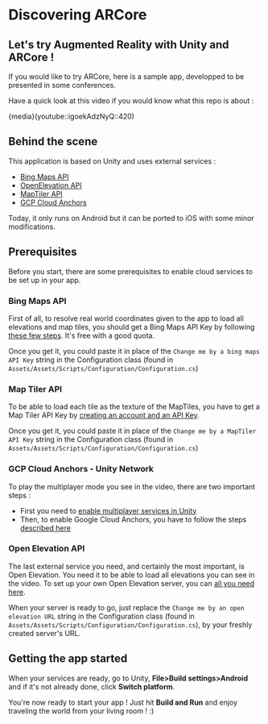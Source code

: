 # Discovering ARCore

## Let's try Augmented Reality with Unity and ARCore !

If you would like to try ARCore, here is a sample app, developped to be presented in some conferences. 

Have a quick look at this video if you would know what this repo is about :

{media}(youtube::igoekAdzNyQ::420)

## Behind the scene

This application is based on Unity and uses external services :

* [Bing Maps API](https://www.bingmapsportal.com)
* [OpenElevation API](https://github.com/JeremyVoisin/open-elevation)
* [MapTiler API](https://www.maptiler.com)
* [GCP Cloud Anchors](https://console.cloud.google.com/apis/library/arcorecloudanchor.googleapis.com)

Today, it only runs on Android but it can be ported to iOS with some minor modifications. 

## Prerequisites

Before you start, there are some prerequisites to enable cloud services to be set up in your app.

### Bing Maps API

First of all, to resolve real world coordinates given to the app to load all elevations and map tiles, you should get a Bing Maps API Key by following [these few steps](https://docs.microsoft.com/en-us/bingmaps/getting-started/bing-maps-dev-center-help/getting-a-bing-maps-key). It's free with a good quota.

Once you get it, you could paste it in place of the `Change me by a bing maps API Key` string in the Configuration class (found in `Assets/Assets/Scripts/Configuration/Configuration.cs`)

### Map Tiler API

To be able to load each tile as the texture of the MapTiles, you have to get a Map Tiler API Key by [creating an account and an API Key](https://www.maptiler.com/cloud/).

Once you get it, you could paste it in place of the `Change me by a MapTiler API Key` string in the Configuration class (found in `Assets/Assets/Scripts/Configuration/Configuration.cs`)

### GCP Cloud Anchors - Unity Network

To play the multiplayer mode you see in the video, there are two important steps :

* First you need to [enable multiplayer services in Unity](https://docs.unity3d.com/Manual/UnityMultiplayerSettingUp.html)
* Then, to enable Google Cloud Anchors, you have to follow the steps [described here](https://developers.google.com/ar/develop/unity/cloud-anchors/quickstart-unity-android#add_an_api_key)

### Open Elevation API

The last external service you need, and certainly the most important, is Open Elevation. You need it to be able to load all elevations you can see in the video. To set up your own Open Elevation server, you can [all you need here](https://github.com/JeremyVoisin/open-elevation). 

When your server is ready to go, just replace the `Change me by an open elevation URL` string in the Configuration class (found in `Assets/Assets/Scripts/Configuration/Configuration.cs`), by your freshly created server's URL.

## Getting the app started

When your services are ready, go to Unity, **File>Build settings>Android** and if it's not already done, click **Switch platform**.

You're now ready to start your app ! Just hit **Build and Run** and enjoy traveling the world from your living room ! :)
